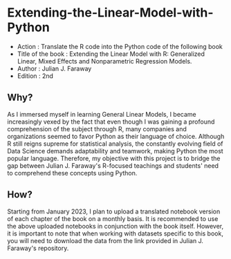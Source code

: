 # Extending-the-Linear-Model-with-Python
<ul> 
<li> Action : Translate the R code into the Python code of the following book</li>
<li> Title of the book : Extending the Linear Model with R: Generalized Linear, Mixed Effects and Nonparametric Regression Models.</li>
<li> Author : Julian J. Faraway </li>
<li> Edition : 2nd </li>
</ul>

## Why?
As I immersed myself in learning General Linear Models, I became increasingly vexed by the fact that even though I was gaining a profound comprehension of the subject through R, many companies and organizations seemed to favor Python as their language of choice. Although R still reigns supreme for statistical analysis, the constantly evolving field of Data Science demands adaptability and teamwork, making Python the most popular language. Therefore, my objective with this project is to bridge the gap between Julian J. Faraway's R-focused teachings and students' need to comprehend these concepts using Python.

## How?
Starting from January 2023, I plan to upload a translated notebook version of each chapter of the book on a monthly basis. It is recommended to use the above uploaded notebooks in conjunction with the book itself. However, it is important to note that when working with datasets specific to this book, you will need to download the data from the link provided in Julian J. Faraway's repository.
